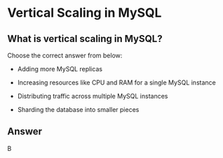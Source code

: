 # Vertical Scaling in MySQL

## What is vertical scaling in MySQL?

Choose the correct answer from below:

- Adding more MySQL replicas

- Increasing resources like CPU and RAM for a single MySQL instance

- Distributing traffic across multiple MySQL instances

- Sharding the database into smaller pieces

## Answer
B
